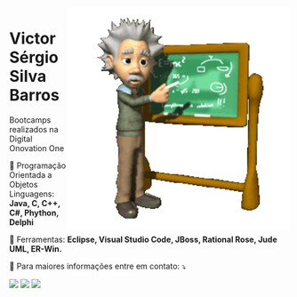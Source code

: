 <img src="gif v1.gif" min-width="400px" max-width="400px" width="400px" align="right" alt="Computador iuriCode">
<p>
  <H1><b> Victor Sérgio Silva Barros </b> </H1>
</p> 

<p align="left">  
  Bootcamps realizados na Digital Onovation One
</p>

<p align="left">
  🚀 Programação Orientada a Objetos<br>
  Linguagens: <strong>Java, C, C++, C#, Phython, Delphi</strong>
</p>

<p align="left">
  💼 Ferramentas: <strong>Eclipse, Visual Studio Code, JBoss, Rational Rose, Jude UML, ER-Win.</strong>
</p>

<p align="left">
  💌 Para maiores informações entre em contato: ⤵️
</p>

<p align="left">
    <a href="mailto:vicssb@gmail.com" alt="Gmail" target = "_blank">
    <img src="https://img.shields.io/badge/-Gmail-FF0000?style=flat-square&labelColor=FF0000&logo=gmail&logoColor=white&link=mailto:vicssb@gmail.com" /></a>

  <a href="https://www.linkedin.com/in/victor-sergio-silva-barros/" alt="Linkedin" target = "_blank">
  <img src="https://img.shields.io/badge/-Linkedin-0e76a8?style=flat-square&logo=Linkedin&logoColor=white&link=https://www.linkedin.com/in/victor-sergio-silva-barros/" target="_blank"/></a>

  <a href="https://wa.me/+5512987085327" alt="WhatsApp" target = "_blank">
    <img src="https://img.shields.io/badge/-WhatsApp-25d366?style=flat-square&labelColor=25d366&logo=whatsapp&logoColor=white&link=https://wa.me/5512987085327"/></a>

  </p> 